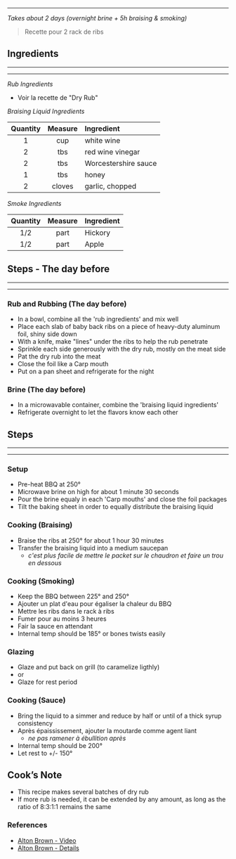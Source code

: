 
---
*Takes about 2 days (overnight brine + 5h braising & smoking)*

> Recette pour 2 rack de ribs


## Ingredients
---
---
*Rub Ingredients*  
- Voir la recette de "Dry Rub"


*Braising Liquid Ingredients*

| **Quantity** | **Measure** | **Ingredient**       |
| :----------: | :---------: | :------------------- |
|      1       |     cup     | white wine           |
|      2       |     tbs     | red wine vinegar     |
|      2       |     tbs     | Worcestershire sauce |
|      1       |     tbs     | honey                |
|      2       |   cloves    | garlic, chopped      |


*Smoke Ingredients*

| **Quantity** | **Measure** | **Ingredient** |
| :----------: | :---------: | :------------- |
|     1/2      |    part     | Hickory        |
|     1/2      |    part     | Apple          |

## Steps - The day before
---
---
### Rub and Rubbing (The day before)

- In a bowl, combine all the 'rub ingredients' and mix well
- Place each slab of baby back ribs on a piece of heavy-duty aluminum foil, shiny side down
- With a knife, make "lines" under the ribs to help the rub penetrate
- Sprinkle each side generously with the dry rub, mostly on the meat side
- Pat the dry rub into the meat
- Close the foil like a Carp mouth
- Put on a pan sheet and refrigerate for the night

### Brine (The day before)

- In a microwavable container, combine the 'braising liquid ingredients'
- Refrigerate overnight to let the flavors know each other


## Steps
---
---
### Setup

- Pre-heat BBQ at 250°
- Microwave brine on high for about 1 minute 30 seconds
- Pour the brine equaly in each 'Carp mouths' and close the foil packages
- Tilt the baking sheet in order to equally distribute the braising liquid

### Cooking (Braising)

- Braise the ribs at 250° for about 1 hour 30 minutes
- Transfer the braising liquid into a medium saucepan
  - *c'est plus facile de mettre le packet sur le chaudron et faire un trou en dessous*

### Cooking (Smoking)

- Keep the BBQ between 225° and 250°
- Ajouter un plat d'eau pour égaliser la chaleur du BBQ
- Mettre les ribs dans le rack à ribs
- Fumer pour au moins 3 heures
- Fair la sauce en attendant
- Internal temp should be 185° or bones twists easily

### Glazing

- Glaze and put back on grill (to caramelize ligthly)
- or
- Glaze for rest period

### Cooking (Sauce)

- Bring the liquid to a simmer and reduce by half or until of a thick syrup consistency
- Après épaississement, ajouter la moutarde comme agent liant
  - *ne pas ramener à ébullition après*
- Internal temp should be 200°
- Let rest to +/- 150°

## Cook’s Note

- This recipe makes several batches of dry rub
- If more rub is needed, it can be extended by any amount, as long as the ratio of 8:3:1:1 remains the same

### References

- [Alton Brown - Video](https://www.youtube.com/watch?v=zQ2nL7VGOFs)
- [Alton Brown - Details](https://www.foodnetwork.com/recipes/alton-brown/who-loves-ya-baby-back-recipe-1937448)